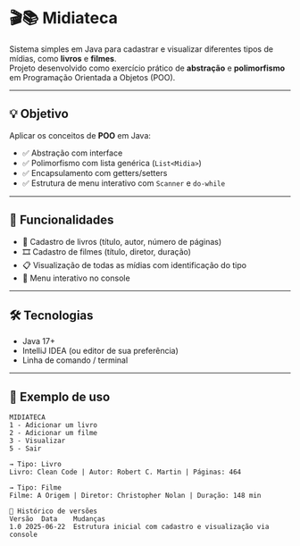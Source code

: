 # 🎬📚 Midiateca

Sistema simples em Java para cadastrar e visualizar diferentes tipos de mídias, como **livros** e **filmes**.  
Projeto desenvolvido como exercício prático de **abstração** e **polimorfismo** em Programação Orientada a Objetos (POO).

---

## 💡 Objetivo

Aplicar os conceitos de **POO** em Java:
- ✅ Abstração com interface
- ✅ Polimorfismo com lista genérica (`List<Midia>`)
- ✅ Encapsulamento com getters/setters
- ✅ Estrutura de menu interativo com `Scanner` e `do-while`

---

## 🚀 Funcionalidades

- 📕 Cadastro de livros (título, autor, número de páginas)
- 🎞️ Cadastro de filmes (título, diretor, duração)
- 📋 Visualização de todas as mídias com identificação do tipo
- 🔄 Menu interativo no console

---

## 🛠️ Tecnologias

- Java 17+
- IntelliJ IDEA (ou editor de sua preferência)
- Linha de comando / terminal

---


## 📸 Exemplo de uso

```text
MIDIATECA
1 - Adicionar um livro
2 - Adicionar um filme
3 - Visualizar
5 - Sair

→ Tipo: Livro
Livro: Clean Code | Autor: Robert C. Martin | Páginas: 464

→ Tipo: Filme
Filme: A Origem | Diretor: Christopher Nolan | Duração: 148 min

📅 Histórico de versões
Versão	Data	Mudanças
1.0	2025-06-22	Estrutura inicial com cadastro e visualização via console


